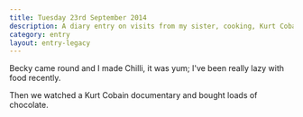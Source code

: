 ```yaml
---
title: Tuesday 23rd September 2014
description: A diary entry on visits from my sister, cooking, Kurt Cobain, and stuffing myself full of delicious Daim
category: entry
layout: entry-legacy
---
```


Becky came round and I made Chilli, it was yum; I've been really lazy with food recently.

Then we watched a Kurt Cobain documentary and bought loads of chocolate.
